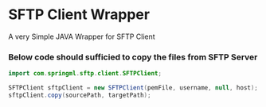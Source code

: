# SFTP Client Wrapper
A very Simple JAVA Wrapper for SFTP Client

### Below code should sufficied to copy the files from SFTP Server
```java
import com.springml.sftp.client.SFTPClient;

SFTPClient sftpClient = new SFTPClient(pemFile, username, null, host);
sftpClient.copy(sourcePath, targetPath);

```
